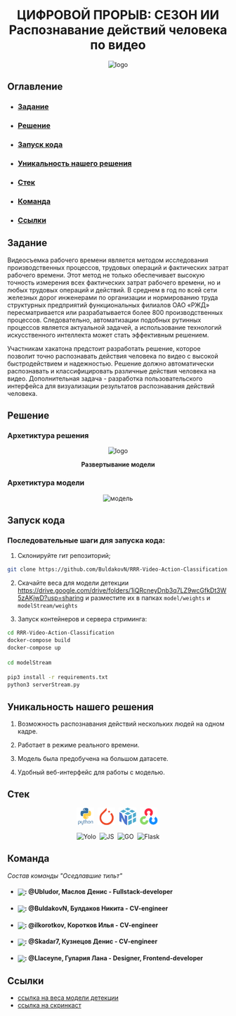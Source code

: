 <div align="center">
  
# ЦИФРОВОЙ ПРОРЫВ: СЕЗОН ИИ <br> Распознавание действий человека по видео

<img height="300" alt="logo" src="assets/logo1.png">

</div> 


## Оглавление
- ### [Задание](#1)
- ### [Решение](#2)
- ### [Запуск кода](#3)
- ### [Уникальность нашего решения](#4)
- ### [Стек](#5)
- ### [Команда](#6)
- ### [Ссылки](#7)

## <a name="1"> Задание </a>

Видеосъемка рабочего времени является методом исследования производственных процессов, трудовых операций и фактических затрат рабочего времени. Этот метод не только обеспечивает высокую точность измерения всех фактических затрат рабочего времени, но и любых трудовых операций и действий. В среднем в год по всей сети железных дорог инженерами по организации и нормированию труда структурных предприятий функциональных филиалов ОАО «РЖД» пересматривается или разрабатывается более 800 производственных процессов. Следовательно, автоматизации подобных рутинных процессов является актуальной задачей, а использование технологий искусственного интеллекта может стать эффективным решением.

Участникам хакатона предстоит разработать решение, которое позволит точно распознавать действия человека по видео с высокой быстродействием и надежностью. Решение должно автоматически распознавать и классифицировать различные действия человека на видео. Дополнительная задача - разработка пользовательского интерфейса для визуализации результатов распознавания действий человека.

## <a name="2">Решение </a>

### Архетиктура решения

<div align="center">
<img height="300" alt="logo" src="assets/deploy.drawio.png">

**Развертывание модели**
</div> 

### Архетиктура модели

<div align="center"><img height="200" alt="модель" src="assets/model_white.png"></div>

## <a name="3">Запуск кода </a>

### Последовательные шаги для запуска кода:
1. Склонируйте гит репозиторий;
```Bash
git clone https://github.com/BuldakovN/RRR-Video-Action-Classification.git
```
2. Скачайте веса для модели детекции https://drive.google.com/drive/folders/1iQRcneyDnb3q7LZ9wcGfkDt3W5zAKjwD?usp=sharing и разместите их в папках ```model/weights``` и ```modelStream/weights```

3. Запуск контейнеров и сервера стриминга:
```Bash
cd RRR-Video-Action-Classification
docker-compose build
docker-compose up

cd modelStream

pip3 install -r requirements.txt
python3 serverStream.py
```

## <a name="4">Уникальность нашего решения </a>

1. Возможность распознавания действий нескольких людей на одном кадре.

2. Работает в режиме реального времени.

3. Модель была предобучена на большом датасете.

4. Удобный веб-интерфейс для работы с моделью.

## <a name="5">Стек </a>
<div align="center">
  <img src="https://github.com/devicons/devicon/blob/master/icons/python/python-original-wordmark.svg" title="Python" alt="Python" height="40"/>&nbsp;
  <img src="https://github.com/devicons/devicon/blob/master/icons/pytorch/pytorch-original.svg" title="Pytorch" alt="Pytorch" height="40"/>&nbsp;
  <img src="https://github.com/devicons/devicon/blob/master/icons/numpy/numpy-original.svg" title="Numpy" alt="Numpy" height="40"/>&nbsp;
  <img src="https://github.com/devicons/devicon/blob/master/icons/opencv/opencv-original.svg" title="OpenCV" alt="OpenCV" height="40"/>&nbsp;
  
  <img src="https://pjreddie.com/media/image/yologo_2.png" title="Yolo" alt="Yolo" height="40"/>&nbsp;
  <img src="https://spacenil.com/tutorial/public/uploads/categories/categories_1599665107.png" title="JS" alt="JS"  height="40"/>&nbsp;
  <img src="https://fronty.com/static/uploads/1.11-30.11/languages%20in%202022/go.png" title="GO" alt="GO" height="40"/>&nbsp;
  <img src="https://upload.wikimedia.org/wikipedia/commons/3/3c/Flask_logo.svg"  title="Flask" alt="Flask" height="40"/>
</div>

## <a name="6">Команда </a>

*Состав команды "Оседлавшие тильт"*   

- <h4><img align="center" height="25" src="https://user-images.githubusercontent.com/51875349/198863127-837491f2-b57f-4c75-9840-6a4b01236c7a.png">: @Ubludor, Маслов Денис - Fullstack-developer</h3>
- <h4><img align="center" height="25" src="https://user-images.githubusercontent.com/51875349/198863127-837491f2-b57f-4c75-9840-6a4b01236c7a.png">: @BuldakovN, Булдаков Никита - CV-engineer</h3>
- <h4><img align="center" height="25" src="https://user-images.githubusercontent.com/51875349/198863127-837491f2-b57f-4c75-9840-6a4b01236c7a.png">: @ilkorotkov, Коротков Илья - CV-engineer</h3>
- <h4><img align="center" height="25" src="https://user-images.githubusercontent.com/51875349/198863127-837491f2-b57f-4c75-9840-6a4b01236c7a.png">: @Skadar7, Кузнецов Денис - CV-engineer</h3>
- <h4><img align="center" height="25" src="https://user-images.githubusercontent.com/51875349/198863127-837491f2-b57f-4c75-9840-6a4b01236c7a.png">: @Llaceyne, Гулария Лана - Designer, Frontend-developer</h3>

## <a name="7">Ссылки </a>

- [ссылка на веса модели детекции](https://drive.google.com/drive/folders/1iQRcneyDnb3q7LZ9wcGfkDt3W5zAKjwD?usp=sharing)&nbsp;
- [ссылка на скринкаст](https://drive.google.com/file/d/1Md4uNQFHtO_w9xxaigyc6ftbF0Tru6qk/view?usp=sharing)&nbsp;
